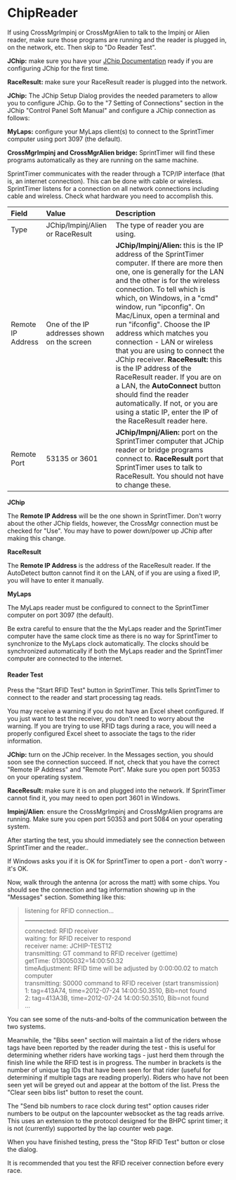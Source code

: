 # ChipReader

If using CrossMgrImpinj or CrossMgrAlien to talk to the Impinj or Alien reader, make sure those programs are running and the reader is plugged in, on the network, etc.  Then skip to "Do Reader Test".

__JChip:__ make sure you have your [JChip Documentation](http://mts.greentag.to/ControlPanelSoftManual.pdf) ready if you are configuring JChip for the first time.

__RaceResult:__ make sure your RaceResult reader is plugged into the network.

__JChip:__ The JChip Setup Dialog provides the needed parameters to allow you to configure JChip.  Go to the "7 Setting of Connections" section in the JChip "Control Panel Soft Manual" and configure a JChip connection as follows:

__MyLaps:__ configure your MyLaps client(s) to connect to the SprintTimer computer using port 3097 (the default).

__CrossMgrImpinj and CrossMgrAlien bridge:__ SprintTimer will find these programs automatically as they are running on the same machine.

SprintTimer communicates with the reader through a TCP/IP interface (that is, an internet connection).  This can be done with cable or wireless.  SprintTimer listens for a connection on all network connections including cable and wireless.  Check what hardware you need to accomplish this.

Field|Value|Description
:----|:----|:----------
Type|JChip/Impinj/Alien or RaceResult|The type of reader you are using.
Remote IP Address|One of the IP addresses shown on the screen|__JChip/Impinj/Alien:__ this is the IP address of the SprintTimer computer.  If there are more then one, one is generally for the LAN and the other is for the wireless connection.  To tell which is which, on Windows, in a "cmd" window, run "ipconfig".  On Mac/Linux, open a terminal and run "ifconfig".  Choose the IP address which matches you connection - LAN or wireless that you are using to connect the JChip receiver.  __RaceResult:__ this is the IP address of the RaceResult reader.  If you are on a LAN, the __AutoConnect__ button should find the reader automatically.  If not, or you are using a static IP, enter the IP of the RaceResult reader here.
Remote Port|53135 or 3601|__JChip/Impnj/Alien:__ port on the SprintTimer computer that JChip reader or bridge programs connect to.  __RaceResult__ port that SprintTimer uses to talk to RaceResult.  You should not have to change these.

__JChip__

The __Remote IP Address__ will be the one shown in SprintTimer.  Don't worry about the other JChip fields, however, the CrossMgr connection must be checked for "Use".
You may have to power down/power up JChip after making this change.

__RaceResult__

The __Remote IP Address__ is the address of the RaceResult reader.  If the AutoDetect button cannot find it on the LAN, of if you are using a fixed IP, you will have to enter it manually.

__MyLaps__

The MyLaps reader must be configured to connect to the SprintTimer computer on port 3097 (the default).

Be extra careful to ensure that the the MyLaps reader and the SprintTimer computer have the same clock time as there is no way for SprintTimer to synchronize to the MyLaps clock automatically.
The clocks should be synchronized automatically if both the MyLaps reader and the SprintTimer computer are connected to the internet.

#### Reader Test

Press the "Start RFID Test" button in SprintTimer.  This tells SprintTimer to connect to the reader and start processing tag reads.

You may receive a warning if you do not have an Excel sheet configured.
If you just want to test the receiver, you don't need to worry about the warning.  If you are trying to use RFID tags during a race, you will need a properly configured Excel sheet to associate the tags to the rider information.

__JChip:__ turn on the JChip receiver.  In the Messages section, you should soon see the connection succeed.  If not, check that you have the correct "Remote IP Address" and "Remote Port".  Make sure you open port 50353 on your operating system.

__RaceResult:__ make sure it is on and plugged into the network.  If SprintTimer cannot find it, you may need to open port 3601 in Windows.

__Impinj/Alien__: ensure the CrossMgrImpinj and CrossMgrAlien programs are running.  Make sure you open port 50353 and port 5084 on your operating system.

After starting the test, you should immediately see the connection between SprintTimer and the reader..

If Windows asks you if it is OK for SprintTimer to open a port - don't worry - it's OK.

Now, walk through the antenna (or across the matt) with some chips.  You should see the connection and tag information showing up in the "Messages" section.  Something like this:

>    listening for RFID connection...  
>    *******************************************  
>    connected: RFID receiver  
>    waiting: for RFID receiver to respond  
>    receiver name: JCHIP-TEST12  
>    transmitting: GT command to RFID receiver (gettime)  
>    getTime: 013005032=14:00:50.32  
>    timeAdjustment: RFID time will be adjusted by 0:00:00.02 to match computer  
>    transmitting: S0000 command to RFID receiver (start transmission)  
>    1: tag=413A74, time=2012-07-24 14:00:50.3510, Bib=not found  
>    2: tag=413A3B, time=2012-07-24 14:00:50.3510, Bib=not found  
>    ...  

You can see some of the nuts-and-bolts of the communication between the two systems.

Meanwhile, the "Bibs seen" section will maintain a list of the riders whose tags have been reported by the reader during the test - this is useful for determining whether riders have working tags - just herd them through the finish line while the RFID test is in progress.  The number in brackets is the number of unique tag IDs that have been seen for that rider (useful for determining if multiple tags are reading properly).  Riders who have not been seen yet will be greyed out and appear at the bottom of the list.  Press the "Clear seen bibs list" button to reset the count.

The "Send bib numbers to race clock during test" option causes rider numbers to be output on the lapcounter websocket as the tag reads arrive.  This uses an extension to the protocol designed for the BHPC sprint timer; it is not (currently) supported by the lap counter web page.

When you have finished testing, press the "Stop RFID Test" button or close the dialog.

It is recommended that you test the RFID receiver connection before every race.
